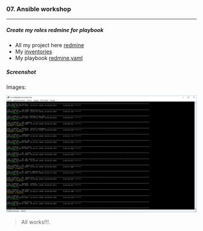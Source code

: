 ### 07. Ansible workshop
-----------------
##### Create my roles redmine for playbook
- All my project here [redmine](https://github.com/ifanui/sa.it-academy.by/tree/m-sa2-06-19/Ivan_Evseichik/07.%20Ansible%20workshop/redmine)
- My [inventories](https://github.com/ifanui/sa.it-academy.by/tree/m-sa2-06-19/Ivan_Evseichik/07.%20Ansible%20workshop/inventories)
- My playbook [redmine.yaml](https://github.com/ifanui/sa.it-academy.by/blob/m-sa2-06-19/Ivan_Evseichik/07.%20Ansible%20workshop/redmine.yaml)
##### Screenshot
Images:

![](https://github.com/ifanui/sa.it-academy.by/blob/m-sa2-06-19/Ivan_Evseichik/07.%20Ansible%20workshop/images/redmine.jpg)

> All works!!!.
